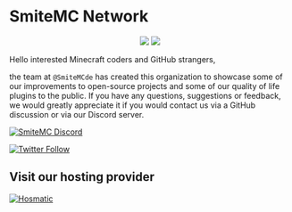 # SmiteMC Network 
<p align="center">
  <img src="https://komarev.com/ghpvc/?username=SmiteMCde&style=flat&color=37d0f6"></img>
  <img src="https://shields.io/github/stars/SmiteMCde?label=Total stars&color=37d0f6"></img>
</p>

Hello interested Minecraft coders and GitHub strangers,

the team at `@SmiteMCde` has created this organization to showcase some of our improvements to open-source projects and some of our quality of life plugins to the public. If you have any questions, suggestions or feedback, we would greatly appreciate it if you would contact us via a GitHub discussion or via our Discord server.

<a href="https://discord.gg/uFxHFRRuHZ">
  <img alt="SmiteMC Discord" src="https://discord.com/api/guilds/827287900264988723/widget.png?style=banner2">
</a>

[![Twitter Follow](https://img.shields.io/twitter/follow/SmiteNC_Network?color=1DA1F2&logo=twitter&style=for-the-badge)](https://twitter.com/SmiteMC_Network)

## Visit our hosting provider
<a href="https://www.hosmatic.com">
  <img alt="Hosmatic" src="https://cdn.hosmatic.com/branding/logo_white_h_blue_lightblue.png">
</a>

